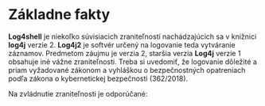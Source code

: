 # Základne fakty

**Log4shell** je niekoľko súvisiacich zraniteľností nachádzajúcich sa v knižnici **log4j** verzie 2. **Log4j2** je softvér určený na logovanie teda vytváranie záznamov. Predmetom záujmu je verzia 2, staršia verzia **Log4j** verzie 1 obsahuje iné vážne zraniteľnosti. Treba si uvedomiť, že logovanie dôležité a priam vyžadované zákonom a vyhláškou o bezpečnostných opatreniach podľa zákona o kybernetickej bezpečnosti (362/2018).

Na zvládnutie zraniteľnosti je odporúčané:
